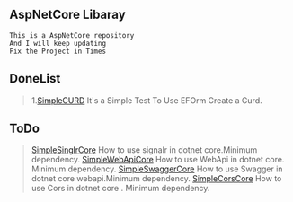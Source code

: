 AspNetCore Libaray
-----------------
```
This is a AspNetCore repository 
And I will keep updating
Fix the Project in Times
```
DoneList
-------------

> 1.[SimpleCURD](/SimpleCURD.md) It's a Simple Test To Use EFOrm Create a Curd.

ToDo
--------------
> [SimpleSinglrCore](/SimpleSignalrCore.md) How to use signalr in dotnet core.Minimum dependency.
> [SimpleWebApiCore](/SimpleWebAPiCore.md)  How to use WebApi in dotnet core. Minimum dependency.
> [SimpleSwaggerCore](/SimpleSwaggerCore.md) How to use Swagger in dotnet core webapi.Minimum dependency.
> [SimpleCorsCore](/SimpleCorCore.md) How to use Cors in dotnet core . Minimum dependency.
